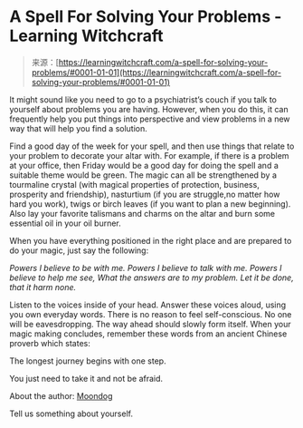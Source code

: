 <!--yml
category: 未分类
date: 2024-06-12 18:16:03
-->

# A Spell For Solving Your Problems - Learning Witchcraft

> 来源：[https://learningwitchcraft.com/a-spell-for-solving-your-problems/#0001-01-01](https://learningwitchcraft.com/a-spell-for-solving-your-problems/#0001-01-01)

It might sound like you need to go to a psychiatrist’s couch if you talk to yourself about problems you are having. However, when you do this, it can frequently help you put things into perspective and view problems in a new way that will help you find a solution.

Find a good day of the week for your spell, and then use things that relate to your problem to decorate your altar with. For example, if there is a problem at your office, then Friday would be a good day for doing the spell and a suitable theme would be green. The magic can all be strengthened by a tourmaline crystal (with magical properties of protection, business, prosperity and friendship), nasturtium (if you are struggle,no matter how hard you work), twigs or birch leaves (if you want to plan a new beginning). Also lay your favorite talismans and charms on the altar and burn some essential oil in your oil burner.

When you have everything positioned in the right place and are prepared to do your magic, just say the following:

*Powers I believe to be with me.*
*Powers I believe to talk with me.*
*Powers I believe to help me see,*
*What the answers are to my problem.*
*Let it be done, that it harm none.*

Listen to the voices inside of your head. Answer these voices aloud, using you own everyday words. There is no reason to feel self-conscious. No one will be eavesdropping. The way ahead should slowly form itself. When your magic making concludes, remember these words from an ancient Chinese proverb which states:

The longest journey begins with one step.

You just need to take it and not be afraid.

About the author: [Moondog](https://learningwitchcraft.com/profile/?tthayer/)

Tell us something about yourself.